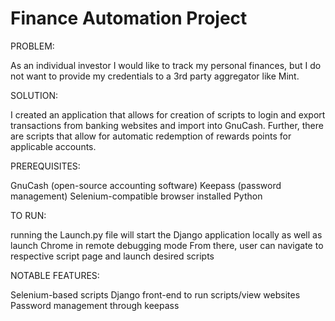 # Finance Automation Project

PROBLEM:

As an individual investor I would like to track my personal finances, but I do not want to provide my credentials to a 3rd party aggregator like Mint.

SOLUTION:

I created an application that allows for creation of scripts to login and export transactions from banking websites and import into GnuCash. Further, there are scripts that allow for automatic redemption of rewards points for applicable accounts.

PREREQUISITES:

GnuCash (open-source accounting software)
Keepass (password management)
Selenium-compatible browser installed
Python

TO RUN:

running the Launch.py file will start the Django application locally as well as launch Chrome in remote debugging mode
From there, user can navigate to respective script page and launch desired scripts


NOTABLE FEATURES:

Selenium-based scripts
Django front-end to run scripts/view websites
Password management through keepass